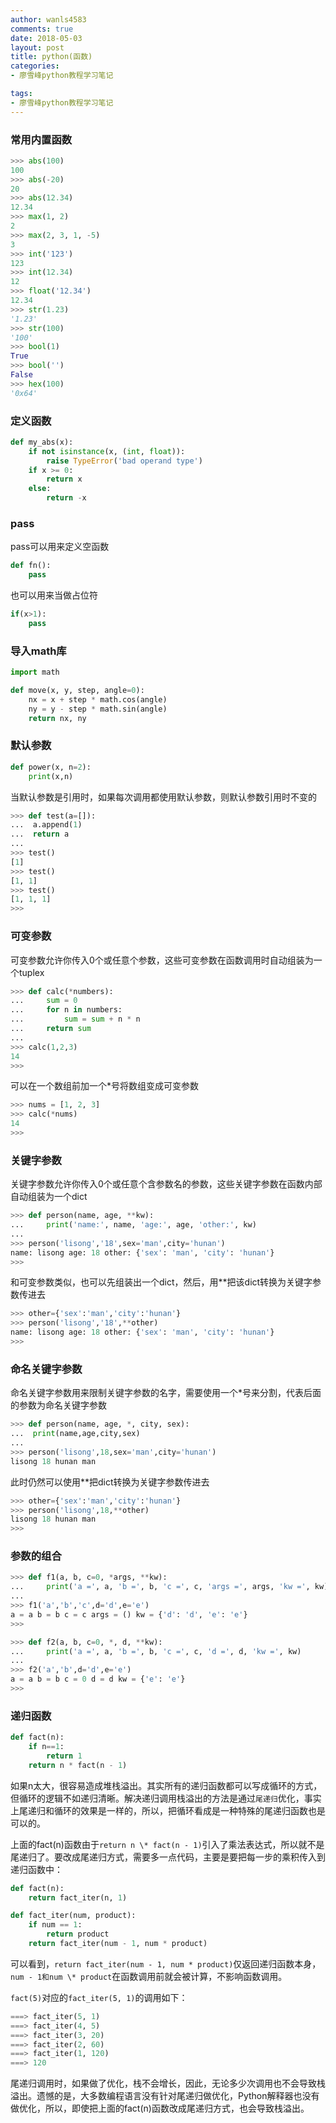 ```yaml
---
author: wanls4583
comments: true
date: 2018-05-03
layout: post
title: python(函数)
categories:
- 廖雪峰python教程学习笔记

tags:
- 廖雪峰python教程学习笔记
---
```


### 常用内置函数

```python
>>> abs(100)
100
>>> abs(-20)
20
>>> abs(12.34)
12.34
>>> max(1, 2)
2
>>> max(2, 3, 1, -5)
3
>>> int('123')
123
>>> int(12.34)
12
>>> float('12.34')
12.34
>>> str(1.23)
'1.23'
>>> str(100)
'100'
>>> bool(1)
True
>>> bool('')
False
>>> hex(100)
'0x64'
```

### 定义函数

```python
def my_abs(x):
    if not isinstance(x, (int, float)):
        raise TypeError('bad operand type')
    if x >= 0:
        return x
    else:
        return -x
```

### pass

pass可以用来定义空函数

```python
def fn():
	pass
```

也可以用来当做占位符

```python
if(x>1):
	pass
```

### 导入math库

```python
import math

def move(x, y, step, angle=0):
    nx = x + step * math.cos(angle)
    ny = y - step * math.sin(angle)
    return nx, ny
```

### 默认参数

```python
def power(x, n=2):
    print(x,n)
```

当默认参数是引用时，如果每次调用都使用默认参数，则默认参数引用时不变的

```python
>>> def test(a=[]):
...  a.append(1)
...  return a
...
>>> test()
[1]
>>> test()
[1, 1]
>>> test()
[1, 1, 1]
>>>
```

### 可变参数

可变参数允许你传入0个或任意个参数，这些可变参数在函数调用时自动组装为一个tuplex

```python
>>> def calc(*numbers):
...     sum = 0
...     for n in numbers:
...         sum = sum + n * n
...     return sum
...
>>> calc(1,2,3)
14
>>>
```

可以在一个数组前加一个\*号将数组变成可变参数

```python
>>> nums = [1, 2, 3]
>>> calc(*nums)
14
>>>
```

### 关键字参数

关键字参数允许你传入0个或任意个含参数名的参数，这些关键字参数在函数内部自动组装为一个dict

```python
>>> def person(name, age, **kw):
...     print('name:', name, 'age:', age, 'other:', kw)
...
>>> person('lisong','18',sex='man',city='hunan')
name: lisong age: 18 other: {'sex': 'man', 'city': 'hunan'}
>>>
```

和可变参数类似，也可以先组装出一个dict，然后，用\*\*把该dict转换为关键字参数传进去

```python
>>> other={'sex':'man','city':'hunan'}
>>> person('lisong','18',**other)
name: lisong age: 18 other: {'sex': 'man', 'city': 'hunan'}
>>>
```

### 命名关键字参数

命名关键字参数用来限制关键字参数的名字，需要使用一个\*号来分割，代表后面的参数为命名关键字参数

```python
>>> def person(name, age, *, city, sex):
...  print(name,age,city,sex)
...
>>> person('lisong',18,sex='man',city='hunan')
lisong 18 hunan man
```

此时仍然可以使用\*\*把dict转换为关键字参数传进去

```python
>>> other={'sex':'man','city':'hunan'}
>>> person('lisong',18,**other)
lisong 18 hunan man
>>>
```

### 参数的组合

```python
>>> def f1(a, b, c=0, *args, **kw):
...     print('a =', a, 'b =', b, 'c =', c, 'args =', args, 'kw =', kw)
...
>>> f1('a','b','c',d='d',e='e')
a = a b = b c = c args = () kw = {'d': 'd', 'e': 'e'}
>>>
```

```python
>>> def f2(a, b, c=0, *, d, **kw):
...     print('a =', a, 'b =', b, 'c =', c, 'd =', d, 'kw =', kw)
...
>>> f2('a','b',d='d',e='e')
a = a b = b c = 0 d = d kw = {'e': 'e'}
>>>
```

### 递归函数

```python
def fact(n):
    if n==1:
        return 1
    return n * fact(n - 1)
```

如果n太大，很容易造成堆栈溢出。其实所有的递归函数都可以写成循环的方式，但循环的逻辑不如递归清晰。解决递归调用栈溢出的方法是通过`尾递归`优化，事实上尾递归和循环的效果是一样的，所以，把循环看成是一种特殊的尾递归函数也是可以的。

上面的fact(n)函数由于`return n \* fact(n - 1)`引入了乘法表达式，所以就不是尾递归了。要改成尾递归方式，需要多一点代码，主要是要把每一步的乘积传入到递归函数中：

```python
def fact(n):
    return fact_iter(n, 1)

def fact_iter(num, product):
    if num == 1:
        return product
    return fact_iter(num - 1, num * product)
 ```

 可以看到，`return fact_iter(num - 1, num * product)`仅返回递归函数本身，`num - 1和num \* product`在函数调用前就会被计算，不影响函数调用。

`fact(5)`对应的`fact_iter(5, 1)`的调用如下：

```python
===> fact_iter(5, 1)
===> fact_iter(4, 5)
===> fact_iter(3, 20)
===> fact_iter(2, 60)
===> fact_iter(1, 120)
===> 120
```

尾递归调用时，如果做了优化，栈不会增长，因此，无论多少次调用也不会导致栈溢出。遗憾的是，大多数编程语言没有针对尾递归做优化，Python解释器也没有做优化，所以，即使把上面的fact(n)函数改成尾递归方式，也会导致栈溢出。




